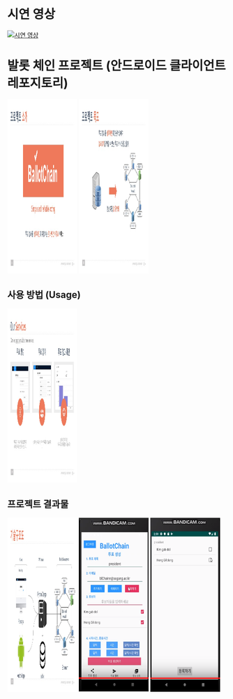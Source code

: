 # 시연 영상

[![시연 영상](http://img.youtube.com/vi/eLuke9snLPE/0.jpg)](http://www.youtube.com/watch?v=eLuke9snLPE?t=0s)


# 발롯 체인 프로젝트 (안드로이드 클라이언트 레포지토리)
<img src="https://github.com/PineLover/android_client-1/blob/master/%EC%8A%AC%EB%9D%BC%EC%9D%B4%EB%93%9C6.JPG" height="400" width="160" >
<img src="https://github.com/PineLover/android_client-1/blob/master/%EC%8A%AC%EB%9D%BC%EC%9D%B4%EB%93%9C11.JPG" height="400" width="160" >


## 사용 방법 (Usage)
<img src="https://github.com/PineLover/android_client-1/blob/master/%EC%8A%AC%EB%9D%BC%EC%9D%B4%EB%93%9C17.JPG" height="400" width="160" >


## 프로젝트 결과물
<img src="https://github.com/PineLover/android_client-1/blob/master/%EC%8A%AC%EB%9D%BC%EC%9D%B4%EB%93%9C16.JPG" height="400" width="160" >

<img src="https://github.com/PineLover/android_client-1/blob/master/%ED%88%AC%ED%91%9C%EC%83%9D%EC%84%B1%20%ED%99%94%EB%A9%B4%20%EC%BA%A1%EC%B2%98.PNG" height="400" width="160" >

<img src="https://github.com/PineLover/android_client-1/blob/master/%ED%88%AC%ED%91%9C%EC%B0%B8%EC%97%AC%20%ED%99%94%EB%A9%B4%20%EC%BA%A1%EC%B2%98.PNG" height="400" width="160" >

